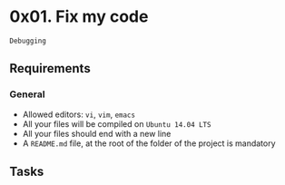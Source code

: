 # 0x01. Fix my code
`Debugging`

## Requirements
### General
- Allowed editors: `vi`, `vim`, `emacs`
- All your files will be compiled on `Ubuntu 14.04 LTS`
- All your files should end with a new line
- A `README.md` file, at the root of the folder of the project is mandatory

## Tasks

